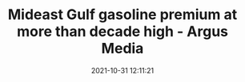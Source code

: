 ---
"title": "Mideast Gulf gasoline premium at more than decade high - Argus Media"
"date": "2021-10-31 12:11:21"
"feed_name": "GOOGLENEWSCONSTRUCTION"
"feed_website": "https://news.google.com/search?q=construction%2Bincident&hl=en-US&gl=US&ceid=US:en"
"feed_rss": "https://news.google.com/rss/search?q=construction%2Bincident&hl=en-US&gl=US&ceid=US:en"
"link": "https://www.argusmedia.com/en/news/2269145-mideast-gulf-gasoline-premium-at-more-than-decade-high"
"source": "{'href': 'https://www.argusmedia.com', 'title': 'Argus Media'}"
"file": "_posts/2021-1-1-48a54d94771f1dd58caa3c51ed271aead8adfe12.md"
"accident": "0"
"drilling": "0"
"dead": "0"
"injured": "0"
"arrested": "0"
"place": "unknown place"
"where": "unknown site"
"causes": "unknown"
"place_uri": "unknown place"
---